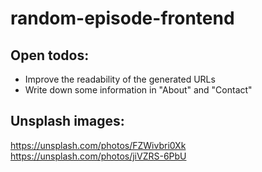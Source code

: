 # random-episode-frontend

## Open todos:

- Improve the readability of the generated URLs
- Write down some information in "About" and "Contact"

## Unsplash images:
https://unsplash.com/photos/FZWivbri0Xk
https://unsplash.com/photos/jiVZRS-6PbU
